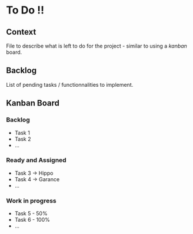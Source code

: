 # To Do !!

## Context

File to describe what is left to do for the project - similar to using a *kanban* board.

## Backlog

List of pending tasks / functionnalities to implement.

## Kanban Board

### Backlog

* Task 1
* Task 2
* ...

### Ready and Assigned

* Task 3 -> Hippo
* Task 4 -> Garance
* ...

### Work in progress

* Task 5 - 50%
* Task 6 - 100%
* ...
